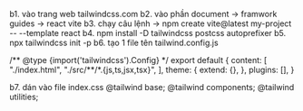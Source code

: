 b1. vào trang web tailwindcss.com
b2. vào phần document -> framwork guides -> react vite
b3. chạy câu lệnh
-> npm create vite@latest my-project -- --template react
b4. npm install -D tailwindcss postcss autoprefixer
b5. npx tailwindcss init -p
b6. tạo 1 file tên tailwind.config.js

/** @type {import('tailwindcss').Config} \*/
export default {
content: [
"./index.html",
"./src/**/\*.{js,ts,jsx,tsx}",
],
theme: {
extend: {},
},
plugins: [],
}

b7. dán vào file index.css
@tailwind base;
@tailwind components;
@tailwind utilities;
